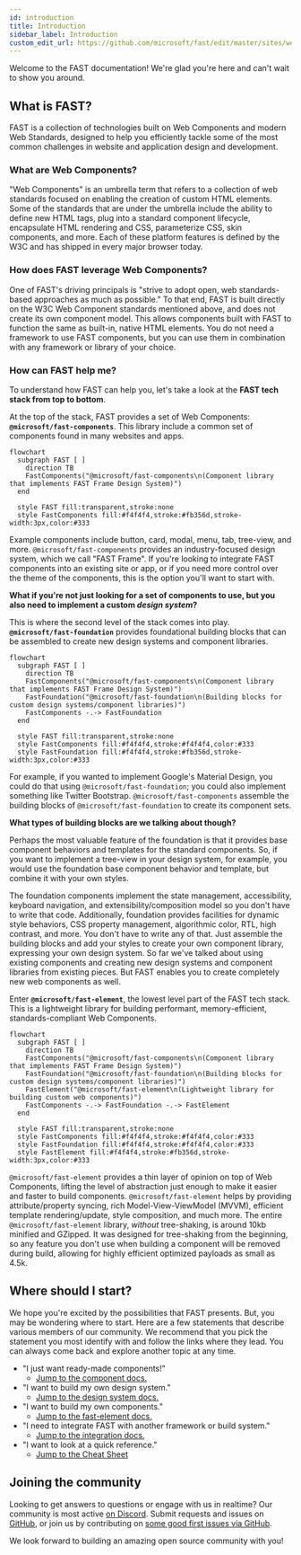 ```yaml
---
id: introduction
title: Introduction
sidebar_label: Introduction
custom_edit_url: https://github.com/microsoft/fast/edit/master/sites/website/src/docs/introduction.md
---
```


Welcome to the FAST documentation! We're glad you're here and can't wait to show you around.

## What is FAST?

FAST is a collection of technologies built on Web Components and modern Web Standards, designed to help you efficiently tackle some of the most common challenges in website and application design and development.

### What are Web Components?

"Web Components" is an umbrella term that refers to a collection of web standards focused on enabling the creation of custom HTML elements. Some of the standards that are under the umbrella include the ability to define new HTML tags, plug into a standard component lifecycle, encapsulate HTML rendering and CSS, parameterize CSS, skin components, and more. Each of these platform features is defined by the W3C and has shipped in every major browser today.

### How does FAST leverage Web Components?

One of FAST's driving principals is "strive to adopt open, web standards-based approaches as much as possible." To that end, FAST is built directly on the W3C Web Component standards mentioned above, and does not create its own component model. This allows components built with FAST to function the same as built-in, native HTML elements. You do not need a framework to use FAST components, but you can use them in combination with any framework or library of your choice.

### How can FAST help me?

To understand how FAST can help you, let's take a look at the **FAST tech stack from top to bottom**. 

At the top of the stack, FAST provides a set of Web Components: **`@microsoft/fast-components`**. This library include a common set of components found in many websites and apps. 

<div markdown="1" style={{ display:"flex", justifyContent:"center", marginBottom:"20px" }}>

```mermaid
flowchart
  subgraph FAST [ ]
    direction TB
    FastComponents("@microsoft/fast-components\n(Component library that implements FAST Frame Design System)")
  end

  style FAST fill:transparent,stroke:none
  style FastComponents fill:#f4f4f4,stroke:#fb356d,stroke-width:3px,color:#333
```

</div>

Example components include button, card, modal, menu, tab, tree-view, and more. `@microsoft/fast-components` provides an industry-focused design system, which we call "FAST Frame". If you're looking to integrate FAST components into an existing site or app, or if you need more control over the theme of the components, this is the option you'll want to start with.

**What if you're not just looking for a set of components to use, but you also need to implement a custom *design system*?** 

This is where the second level of the stack comes into play. **`@microsoft/fast-foundation`** provides foundational building blocks that can be assembled to create new design systems and component libraries. 

<div markdown="1" style={{ display:"flex", justifyContent:"center", marginBottom:"20px" }}>

```mermaid
flowchart
  subgraph FAST [ ]
    direction TB
    FastComponents("@microsoft/fast-components\n(Component library that implements FAST Frame Design System)")
    FastFoundation("@microsoft/fast-foundation\n(Building blocks for custom design systems/component libraries)")
    FastComponents -.-> FastFoundation
  end

  style FAST fill:transparent,stroke:none
  style FastComponents fill:#f4f4f4,stroke:#f4f4f4,color:#333
  style FastFoundation fill:#f4f4f4,stroke:#fb356d,stroke-width:3px,color:#333
```
</div>

For example, if you wanted to implement Google's Material Design, you could do that using `@microsoft/fast-foundation`; you could also implement something like Twitter Bootstrap. `@microsoft/fast-components` assemble the building blocks of `@microsoft/fast-foundation` to create its component sets. 

**What types of building blocks are we talking about though?** 

Perhaps the most valuable feature of the foundation is that it provides base component behaviors and templates for the standard components. So, if you want to implement a tree-view in your design system, for example, you would use the foundation base component behavior and template, but combine it with your own styles. 

The foundation components implement the state management, accessibility, keyboard navigation, and extensibility/composition model so you don't have to write that code. Additionally, foundation provides facilities for dynamic style behaviors, CSS property management, algorithmic color, RTL, high contrast, and more. You don't have to write any of that. Just assemble the building blocks and add your styles to create your own component library, expressing your own design system. So far we've talked about using existing components and creating new design systems and component libraries from existing pieces. But FAST enables you to create completely new web components as well. 

Enter **`@microsoft/fast-element`**, the lowest level part of the FAST tech stack. This is a lightweight library for building performant, memory-efficient, standards-compliant Web Components.

<div markdown="1" style={{ display:"flex", justifyContent:"center", marginBottom:"20px" }}>

```mermaid
flowchart
  subgraph FAST [ ]
    direction TB
    FastComponents("@microsoft/fast-components\n(Component library that implements FAST Frame Design System)")
    FastFoundation("@microsoft/fast-foundation\n(Building blocks for custom design systems/component libraries)")
    FastElement("@microsoft/fast-element\n(Lightweight library for building custom web components)")
    FastComponents -.-> FastFoundation -.-> FastElement 
  end

  style FAST fill:transparent,stroke:none
  style FastComponents fill:#f4f4f4,stroke:#f4f4f4,color:#333
  style FastFoundation fill:#f4f4f4,stroke:#f4f4f4,color:#333
  style FastElement fill:#f4f4f4,stroke:#fb356d,stroke-width:3px,color:#333
```
</div>

`@microsoft/fast-element` provides a thin layer of opinion on top of Web Components, lifting the level of abstraction just enough to make it easier and faster to build components. `@microsoft/fast-element` helps by providing attribute/property syncing, rich Model-View-ViewModel (MVVM), efficient template rendering/update, style composition, and much more. The entire `@microsoft/fast-element` library, *without* tree-shaking, is around 10kb minified and GZipped. It was designed for tree-shaking from the beginning, so any feature you don't use when building a component will be removed during build, allowing for highly efficient optimized payloads as small as 4.5k.

## Where should I start?

We hope you're excited by the possibilities that FAST presents. But, you may be wondering where to start. Here are a few statements that describe various members of our community. We recommend that you pick the statement you most identify with and follow the links where they lead. You can always come back and explore another topic at any time.

* "I just want ready-made components!"
  * [Jump to the component docs.](/docs/components/getting-started)
* "I want to build my own design system."
  * [Jump to the design system docs.](/docs/design-systems/overview)
* "I want to build my own components."
  * [Jump to the fast-element docs.](/docs/fast-element/getting-started)
* "I need to integrate FAST with another framework or build system."
  * [Jump to the integration docs.](/docs/integrations/introduction)
* "I want to look at a quick reference."
  * [Jump to the Cheat Sheet](/docs/resources/cheat-sheet)

## Joining the community

Looking to get answers to questions or engage with us in realtime? Our community is most active [on Discord](https://discord.gg/FcSNfg4). Submit requests and issues on [GitHub](https://github.com/Microsoft/fast/issues/new/choose), or join us by contributing on [some good first issues via GitHub](https://github.com/Microsoft/fast/labels/community:good-first-issue).

We look forward to building an amazing open source community with you!
